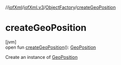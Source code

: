 //[iofXml](../../../index.md)/[iofXml.v3](../index.md)/[ObjectFactory](index.md)/[createGeoPosition](create-geo-position.md)

# createGeoPosition

[jvm]\
open fun [createGeoPosition](create-geo-position.md)(): [GeoPosition](../-geo-position/index.md)

Create an instance of [GeoPosition](../-geo-position/index.md)
